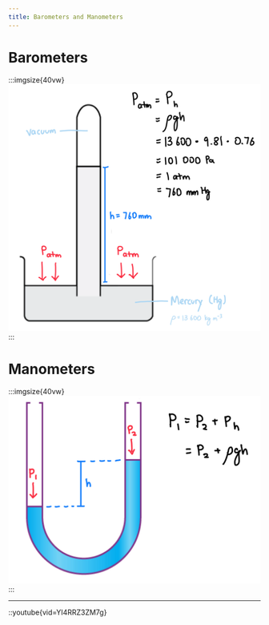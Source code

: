 ```yaml
---
title: Barometers and Manometers
---
```


# Barometers

:::imgsize{40vw}
![Barometer](/src/assets/images/a-level/physics/barometer.png)
:::

# Manometers

:::imgsize{40vw}
![Manometer](/src/assets/images/a-level/physics/manometer.png)
:::

---

::youtube{vid=YI4RRZ3ZM7g}
